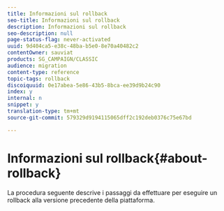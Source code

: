 ```yaml
---
title: Informazioni sul rollback
seo-title: Informazioni sul rollback
description: Informazioni sul rollback
seo-description: null
page-status-flag: never-activated
uuid: 9d404ca5-e38c-48ba-b5e0-8e70a40482c2
contentOwner: sauviat
products: SG_CAMPAIGN/CLASSIC
audience: migration
content-type: reference
topic-tags: rollback
discoiquuid: 0e17abea-5e86-43b5-8bca-ee39d9b24c90
index: y
internal: n
snippet: y
translation-type: tm+mt
source-git-commit: 579329d9194115065dff2c192deb0376c75e67bd

---
```



# Informazioni sul rollback{#about-rollback}

La procedura seguente descrive i passaggi da effettuare per eseguire un rollback alla versione precedente della piattaforma.
